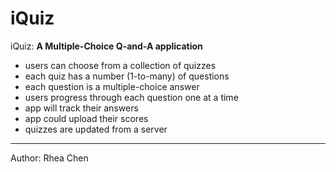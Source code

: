 # iQuiz

iQuiz: __A Multiple-Choice Q-and-A application__
- users can choose from a collection of quizzes
- each quiz has a number (1-to-many) of questions
- each question is a multiple-choice answer
- users progress through each question one at a time
- app will track their answers
- app could upload their scores
- quizzes are updated from a server


-----------
Author: Rhea Chen
